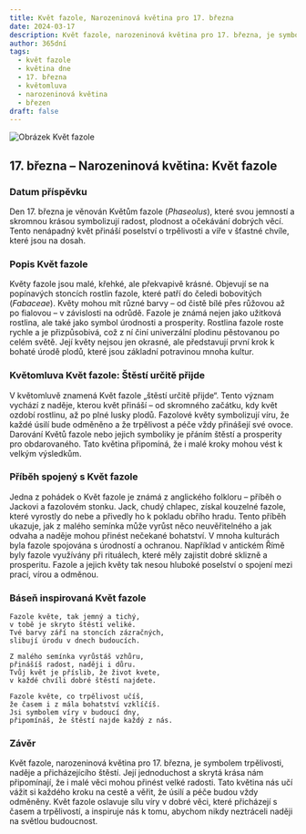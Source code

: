```yaml
---
title: Květ fazole, Narozeninová květina pro 17. března
date: 2024-03-17
description: Květ fazole, narozeninová květina pro 17. března, je symbolem Štěstí určitě přijde. Objevte její jedinečný význam, fascinující příběhy a poezii, která oslavuje její krásu.
author: 365dní
tags:
  - květ fazole
  - květina dne
  - 17. března
  - květomluva
  - narozeninová květina
  - březen
draft: false
---
```


![Obrázek Květ fazole](https://cdn.pixabay.com/photo/2023/09/26/08/25/helmet-bean-8276784_1280.jpg#center)


## 17. března – Narozeninová květina: Květ fazole

### Datum příspěvku

Den 17. března je věnován Květům fazole (_Phaseolus_), které svou jemností a skromnou krásou symbolizují radost, plodnost a očekávání dobrých věcí. Tento nenápadný květ přináší poselství o trpělivosti a víře v šťastné chvíle, které jsou na dosah.

### Popis Květ fazole

Květy fazole jsou malé, křehké, ale překvapivě krásné. Objevují se na popínavých stoncích rostlin fazole, které patří do čeledi bobovitých (_Fabaceae_). Květy mohou mít různé barvy – od čistě bílé přes růžovou až po fialovou – v závislosti na odrůdě. Fazole je známá nejen jako užitková rostlina, ale také jako symbol úrodnosti a prosperity. Rostlina fazole roste rychle a je přizpůsobivá, což z ní činí univerzální plodinu pěstovanou po celém světě. Její květy nejsou jen okrasné, ale představují první krok k bohaté úrodě plodů, které jsou základní potravinou mnoha kultur.

### Květomluva Květ fazole: Štěstí určitě přijde

V květomluvě znamená Květ fazole „štěstí určitě přijde“. Tento význam vychází z naděje, kterou květ přináší – od skromného začátku, kdy květ ozdobí rostlinu, až po plné lusky plodů. Fazolové květy symbolizují víru, že každé úsilí bude odměněno a že trpělivost a péče vždy přinášejí své ovoce. Darování Květů fazole nebo jejich symboliky je přáním štěstí a prosperity pro obdarovaného. Tato květina připomíná, že i malé kroky mohou vést k velkým výsledkům.

### Příběh spojený s Květ fazole

Jedna z pohádek o Květ fazole je známá z anglického folkloru – příběh o Jackovi a fazolovém stonku. Jack, chudý chlapec, získal kouzelné fazole, které vyrostly do nebe a přivedly ho k pokladu obřího hradu. Tento příběh ukazuje, jak z malého semínka může vyrůst něco neuvěřitelného a jak odvaha a naděje mohou přinést nečekané bohatství. V mnoha kulturách byla fazole spojována s úrodností a ochranou. Například v antickém Římě byly fazole využívány při rituálech, které měly zajistit dobré sklizně a prosperitu. Fazole a jejich květy tak nesou hluboké poselství o spojení mezi prací, vírou a odměnou.

### Báseň inspirovaná Květ fazole

```
Fazole květe, tak jemný a tichý,  
v tobě je skryto štěstí veliké.  
Tvé barvy září na stoncích zázračných,  
slibují úrodu v dnech budoucích.

Z malého semínka vyrůstáš vzhůru,  
přinášíš radost, naději i důru.  
Tvůj květ je příslib, že život kvete,  
v každé chvíli dobré štěstí najdete.

Fazole květe, co trpělivost učíš,  
že časem i z mála bohatství vzklíčíš.  
Jsi symbolem víry v budoucí dny,  
připomínáš, že štěstí najde každý z nás.
```

### Závěr

Květ fazole, narozeninová květina pro 17. března, je symbolem trpělivosti, naděje a přicházejícího štěstí. Její jednoduchost a skrytá krása nám připomínají, že i malé věci mohou přinést velké radosti. Tato květina nás učí vážit si každého kroku na cestě a věřit, že úsilí a péče budou vždy odměněny. Květ fazole oslavuje sílu víry v dobré věci, které přicházejí s časem a trpělivostí, a inspiruje nás k tomu, abychom nikdy neztráceli naději na světlou budoucnost.